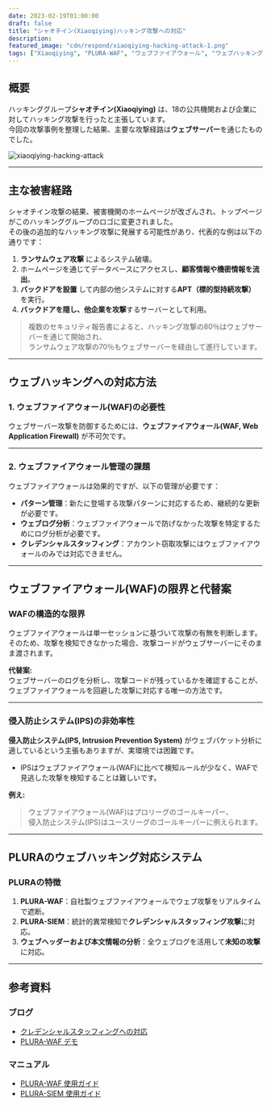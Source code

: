 ```yaml
---
date: 2023-02-19T01:00:00
draft: false
title: "シャオチイン(Xiaoqiying)ハッキング攻撃への対応"
description: 
featured_image: "cdn/respond/xiaoqiying-hacking-attack-1.png"
tags: ["Xiaoqiying", "PLURA-WAF", "ウェブファイアウォール", "ウェブハッキング", "攻撃対応", "クレデンシャルスタッフィング"]
---
```


## 概要

ハッキンググループ**シャオチイン(Xiaoqiying)** は、18の公共機関および企業に対してハッキング攻撃を行ったと主張しています。  
今回の攻撃事例を整理した結果、主要な攻撃経路は**ウェブサーバー**を通じたものでした。
<!--more-->
![xiaoqiying-hacking-attack](https://blog.plura.io/cdn/respond/xiaoqiying-hacking-attack-1.png)

---

## 主な被害経路

シャオチイン攻撃の結果、被害機関のホームページが改ざんされ、トップページがこのハッキンググループのロゴに変更されました。  
その後の追加的なハッキング攻撃に発展する可能性があり、代表的な例は以下の通りです：

1. **ランサムウェア攻撃** によるシステム破壊。  
2. ホームページを通じてデータベースにアクセスし、**顧客情報や機密情報を流出**。  
3. **バックドアを設置** して内部の他システムに対する**APT（標的型持続攻撃）** を実行。  
4. **バックドアを隠し、他企業を攻撃**するサーバーとして利用。

> 複数のセキュリティ報告書によると、ハッキング攻撃の80％はウェブサーバーを通じて開始され、  
> ランサムウェア攻撃の70％もウェブサーバーを経由して進行しています。

---

## ウェブハッキングへの対応方法

### 1. ウェブファイアウォール(WAF)の必要性
ウェブサーバー攻撃を防御するためには、**ウェブファイアウォール(WAF, Web Application Firewall)** が不可欠です。

---

### 2. ウェブファイアウォール管理の課題

ウェブファイアウォールは効果的ですが、以下の管理が必要です：
- **パターン管理**：新たに登場する攻撃パターンに対応するため、継続的な更新が必要です。  
- **ウェブログ分析**：ウェブファイアウォールで防げなかった攻撃を特定するためにログ分析が必要です。  
- **クレデンシャルスタッフィング**：アカウント窃取攻撃にはウェブファイアウォールのみでは対応できません。

---

## ウェブファイアウォール(WAF)の限界と代替案

### WAFの構造的な限界
ウェブファイアウォールは単一セッションに基づいて攻撃の有無を判断します。  
そのため、攻撃を検知できなかった場合、攻撃コードがウェブサーバーにそのまま渡されます。  

**代替案:**  
ウェブサーバーのログを分析し、攻撃コードが残っているかを確認することが、  
ウェブファイアウォールを回避した攻撃に対応する唯一の方法です。

---

### 侵入防止システム(IPS)の非効率性
**侵入防止システム(IPS, Intrusion Prevention System)** がウェブパケット分析に適しているという主張もありますが、実環境では困難です。  
- IPSはウェブファイアウォール(WAF)に比べて検知ルールが少なく、WAFで見逃した攻撃を検知することは難しいです。  

**例え:**  
> ウェブファイアウォール(WAF)はプロリーグのゴールキーパー、  
> 侵入防止システム(IPS)はユースリーグのゴールキーパーに例えられます。

---

## PLURAのウェブハッキング対応システム

### PLURAの特徴
1. **PLURA-WAF**：自社製ウェブファイアウォールでウェブ攻撃をリアルタイムで遮断。  
2. **PLURA-SIEM**：統計的異常検知で**クレデンシャルスタッフィング攻撃**に対応。  
3. **ウェブヘッダーおよび本文情報の分析**：全ウェブログを活用して**未知の攻撃**に対応。

---

## 参考資料

### ブログ
- [クレデンシャルスタッフィングへの対応](https://blog.plura.io/ko/respond/credential_stuffing_response/)  
- [PLURA-WAF デモ](https://youtu.be/sDssT98NCg0?si=EbAiClNRxZQXflQg)  

### マニュアル
- [PLURA-WAF 使用ガイド](https://docs.plura.io/ko/fn/waf)  
- [PLURA-SIEM 使用ガイド](https://docs.plura.io/ko/fn/comm)
